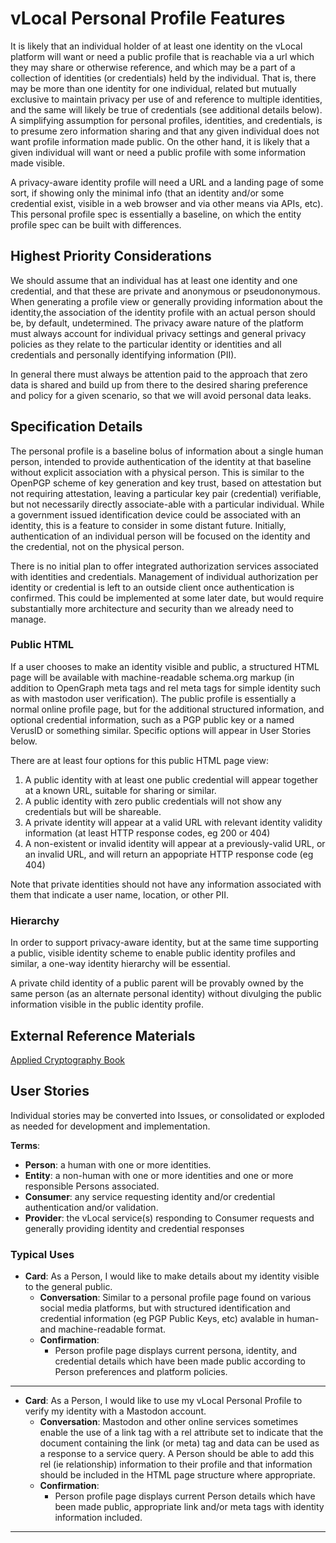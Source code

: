 <!--
 Copyright (C) 2022 Code for Vegas Foundation
 
 This file is part of ov-vlocal.
 
 ov-vlocal is free software: you can redistribute it and/or modify
 it under the terms of the GNU General Public License as published by
 the Free Software Foundation, either version 3 of the License, or
 (at your option) any later version.
 
 ov-vlocal is distributed in the hope that it will be useful,
 but WITHOUT ANY WARRANTY; without even the implied warranty of
 MERCHANTABILITY or FITNESS FOR A PARTICULAR PURPOSE.  See the
 GNU General Public License for more details.
 
 You should have received a copy of the GNU General Public License
 along with ov-vlocal.  If not, see <http://www.gnu.org/licenses/>.
-->

# vLocal Personal Profile Features

It is likely that an individual holder of at least one identity on the vLocal platform will want or need a public profile that is reachable via a url which they may share or otherwise reference, and which may be a part of a collection of identities (or credentials) held by the individual. That is, there may be more than one identity for one individual, related but mutually exclusive to maintain privacy per use of and reference to multiple identities, and the same will likely be true of credentials (see additional details below). A simplifying assumption for personal profiles, identities, and credentials, is to presume zero information sharing and that any given individual does not want profile information made public. On the other hand, it is likely that a given individual will want or need a public profile with some information made visible.

A privacy-aware identity profile will need a URL and a landing page of some sort, if showing only the minimal info (that an identity and/or some credential exist, visible in a web browser and via other means via APIs, etc). This personal profile spec is essentially a baseline, on which the entity profile spec can be built with differences.

## Highest Priority Considerations

We should assume that an individual has at least one identity and one credential, and that these are private and anonymous or pseudononymous. When generating a profile view or generally providing information about the identity,the association of the identity profile with an actual person should be, by default, undetermined. The privacy aware nature of the platform must always account for individual privacy settings and general privacy policies as they relate to the particular identity or identities and all credentials and personally identifying information (PII).

In general there must always be attention paid to the approach that zero data is shared and build up from there to the desired sharing preference and policy for a given scenario, so that we will avoid personal data leaks.

## Specification Details

The personal profile is a baseline bolus of information about a single human person, intended to provide authentication of the identity at that baseline without explicit association with a physical person. This is similar to the OpenPGP scheme of key generation and key trust, based on attestation but not requiring attestation, leaving a particular key pair (credential) verifiable, but not necessarily directly associate-able with a particular individual. While a government issued identification device could be associated with an identity, this is a feature to consider in some distant future. Initially, authentication of an individual person will be focused on the identity and the credential, not on the physical person.

There is no initial plan to offer integrated authorization services associated with identities and credentials. Management of individual authorization per identity or credential is left to an outside client once authentication is confirmed. This could be implemented at some later date, but would require substantially more architecture and security than we already need to manage.

### Public HTML

If a user chooses to make an identity visible and public, a structured HTML page will be available with machine-readable schema.org markup (in addition to OpenGraph meta tags and rel meta tags for simple identity such as with mastodon user verification). The public profile is essentially a normal online profile page, but for the additional structured information, and optional credential information, such as a PGP public key or a named VerusID or something similar. Specific options will appear in User Stories below.

There are at least four options for this public HTML page view:

1. A public identity with at least one public credential will appear together at a known URL, suitable for sharing or similar.
2. A public identity with zero public credentials will not show any credentials but will be shareable.
3. A private identity will appear at a valid URL with relevant identity validity information (at least HTTP response codes, eg 200 or 404)
4. A non-existent or invalid identity will appear at a previously-valid URL, or an invalid URL, and will return an appopriate HTTP response code (eg 404)

Note that private identities should not have any information associated with them that indicate a user name, location, or other PII.

### Hierarchy

In order to support privacy-aware identity, but at the same time supporting a public, visible identity scheme to enable public identity profiles and similar, a one-way identity hierarchy will be essential.

A private child identity of a public parent will be provably owned by the same person (as an alternate personal identity) without divulging the public information visible in the public identity profile.

## External Reference Materials

[Applied Cryptography Book](https://www.schneier.com/books/applied-cryptography/)

## User Stories

Individual stories may be converted into Issues, or consolidated or exploded as needed for development and implementation.

**Terms**:

- **Person**: a human with one or more identities.
- **Entity**: a non-human with one or more identities and one or more responsible Persons associated.
- **Consumer**: any service requesting identity and/or credential authentication and/or validation.
- **Provider**: the vLocal service(s) responding to Consumer requests and generally providing identity and credential responses

### Typical Uses

- **Card**: As a Person, I would like to make details about my identity visible to the general public.
  - **Conversation**: Similar to a personal profile page found on various social media platforms, but with structured identification and credential information (eg PGP Public Keys, etc) avalable in human- and machine-readable format.
  - **Confirmation**:
    - Person profile page displays current persona, identity, and credential details which have been made public according to Person preferences and platform policies.

---

- **Card**: As a Person, I would like to use my vLocal Personal Profile to verify my identity with a Mastodon account.
  - **Conversation**: Mastodon and other online services sometimes enable the use of a link tag with a rel attribute set to indicate that the document containing the link (or meta) tag and data can be used as a response to a service query. A Person should be able to add this rel (ie relationship) information to their profile and that information should be included in the HTML page structure where appropriate.
  - **Confirmation**:
    - Person profile page displays current Person details which have been made public, appropriate link and/or meta tags with identity information included.

---
